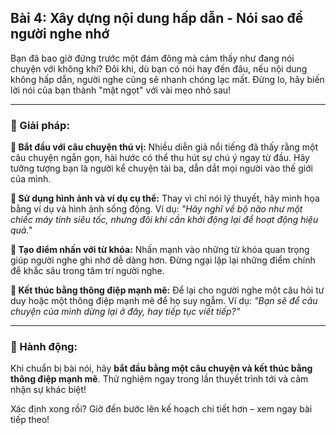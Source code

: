 ## Bài 4: Xây dựng nội dung hấp dẫn - Nói sao để người nghe nhớ

Bạn đã bao giờ đứng trước một đám đông mà cảm thấy như đang nói chuyện với không khí? Đôi khi, dù bạn có nói hay đến đâu, nếu nội dung không hấp dẫn, người nghe cũng sẽ nhanh chóng lạc mất. Đừng lo, hãy biến lời nói của bạn thành "mật ngọt" với vài mẹo nhỏ sau!

---

### 📌 Giải pháp:

**🔹 Bắt đầu với câu chuyện thú vị:**
Nhiều diễn giả nổi tiếng đã thấy rằng một câu chuyện ngắn gọn, hài hước có thể thu hút sự chú ý ngay từ đầu. Hãy tưởng tượng bạn là người kể chuyện tài ba, dẫn dắt mọi người vào thế giới của mình.

**🔹 Sử dụng hình ảnh và ví dụ cụ thể:**
Thay vì chỉ nói lý thuyết, hãy minh họa bằng ví dụ và hình ảnh sống động. Ví dụ: *"Hãy nghĩ về bộ não như một chiếc máy tính siêu tốc, nhưng đôi khi cần khởi động lại để hoạt động hiệu quả."*

**🔹 Tạo điểm nhấn với từ khóa:**
Nhấn mạnh vào những từ khóa quan trọng giúp người nghe ghi nhớ dễ dàng hơn. Đừng ngại lặp lại những điểm chính để khắc sâu trong tâm trí người nghe.

**🔹 Kết thúc bằng thông điệp mạnh mẽ:**
Để lại cho người nghe một câu hỏi tư duy hoặc một thông điệp mạnh mẽ để họ suy ngẫm. Ví dụ: *"Bạn sẽ để câu chuyện của mình dừng lại ở đây, hay tiếp tục viết tiếp?"*

---

### 🚀 Hành động:

Khi chuẩn bị bài nói, hãy **bắt đầu bằng một câu chuyện và kết thúc bằng thông điệp mạnh mẽ**. Thử nghiệm ngay trong lần thuyết trình tới và cảm nhận sự khác biệt!

Xác định xong rồi? Giờ đến bước lên kế hoạch chi tiết hơn – xem ngay bài tiếp theo!